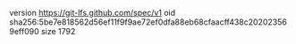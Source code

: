 version https://git-lfs.github.com/spec/v1
oid sha256:5be7e818562d56ef11f9f9ae72ef0dfa88eb68cfaacff438c202023569eff090
size 1792
